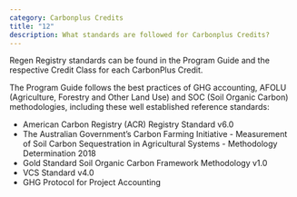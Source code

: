 ```yaml
---
category: Carbonplus Credits
title: "12"
description: What standards are followed for Carbonplus Credits?
---
```

Regen Registry standards can be found in the Program Guide and the respective Credit Class for each CarbonPlus Credit.

The Program Guide follows the best practices of GHG accounting, AFOLU (Agriculture, Forestry and Other Land Use) and SOC (Soil Organic Carbon) methodologies, including these well established reference standards:

* American Carbon Registry (ACR) Registry Standard v6.0
* The Australian Government’s Carbon Farming Initiative - Measurement of Soil Carbon Sequestration in Agricultural Systems - Methodology Determination 2018
* Gold Standard Soil Organic Carbon Framework Methodology v1.0
* VCS Standard v4.0
* GHG Protocol for Project Accounting